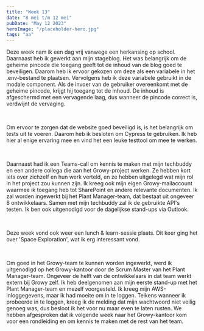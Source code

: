 ```yaml
---
title: "Week 13"
date: "8 mei t/m 12 mei"
pubDate: "May 12 2023"
heroImage: "/placeholder-hero.jpg"
tags: "aa"
---
```


Deze week nam ik een dag vrij vanwege een herkansing op school. Daarnaast heb ik gewerkt aan mijn stageblog. Het was belangrijk om de geheime pincode die toegang geeft tot de inhoud van de blog goed te beveiligen. Daarom heb ik ervoor gekozen om deze als een variabele in het .env-bestand te plaatsen. Vervolgens heb ik deze variabele gebruikt in de modale component. Als de invoer van de gebruiker overeenkomt met de geheime pincode, krijgt hij toegang tot de inhoud. De inhoud is afgeschermd met een vervagende laag, dus wanneer de pincode correct is, verdwijnt de vervaging.

&nbsp;

Om ervoor te zorgen dat de website goed beveiligd is, is het belangrijk om tests uit te voeren. Daarom heb ik besloten om Cypress te gebruiken. Ik heb hier al enige ervaring mee en vind het een leuke testtool om mee te werken.

&nbsp;

Daarnaast had ik een Teams-call om kennis te maken met mijn techbuddy en een andere collega die aan het Growy-project werken. Ze hebben kort iets over zichzelf en hun werk verteld, en ze hebben uitgelegd wat mijn rol in het project zou kunnen zijn. Ik kreeg ook mijn eigen Growy-mailaccount waarmee ik toegang heb tot SharePoint en andere relevante documenten. Ik zal worden ingewerkt bij het Plant Manager-team, dat bestaat uit ongeveer 8 ontwikkelaars. Samen met mijn techbuddy zal ik de gebruikte API's testen. Ik ben ook uitgenodigd voor de dagelijkse stand-ups via Outlook.

&nbsp;

Deze week vond ook weer een lunch & learn-sessie plaats. Dit keer ging het over 'Space Exploration', wat ik erg interessant vond.

&nbsp;

Om goed in het Growy-team te kunnen worden ingewerkt, werd ik uitgenodigd op het Growy-kantoor door de Scrum Master van het Plant Manager-team. Ongeveer de helft van de ontwikkelaars in dat team werkt extern bij Growy zelf. Ik heb deelgenomen aan mijn eerste stand-up met het Plant Manager-team en mezelf voorgesteld. Ik kreeg mijn AWS-inloggegevens, maar ik had moeite om in te loggen. Telkens wanneer ik probeerde in te loggen, kreeg ik de melding dat mijn wachtwoord niet veilig genoeg was, dus besloot ik het voor nu maar even te laten rusten. We hebben afgesproken dat ik volgende week naar het Growy-kantoor kom voor een rondleiding en om kennis te maken met de rest van het team.
